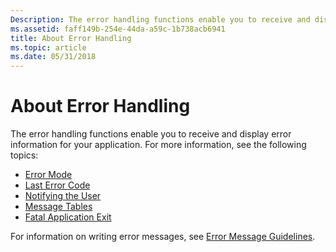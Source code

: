 ```yaml
---
Description: The error handling functions enable you to receive and display error information for your application.
ms.assetid: faff149b-254e-44da-a59c-1b738acb6941
title: About Error Handling
ms.topic: article
ms.date: 05/31/2018
---
```


# About Error Handling

The error handling functions enable you to receive and display error information for your application. For more information, see the following topics:

-   [Error Mode](error-mode.md)
-   [Last Error Code](last-error-code.md)
-   [Notifying the User](notifying-the-user.md)
-   [Message Tables](message-tables.md)
-   [Fatal Application Exit](fatal-application-exit.md)

For information on writing error messages, see [Error Message Guidelines](error-message-guidelines.md).

 

 



